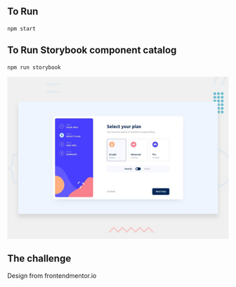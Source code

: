 ## To Run
    npm start

## To Run Storybook component catalog
    npm run storybook

![Design preview for the Multi-step form coding challenge](./design/desktop-preview.jpg)

## The challenge

Design from frontendmentor.io
